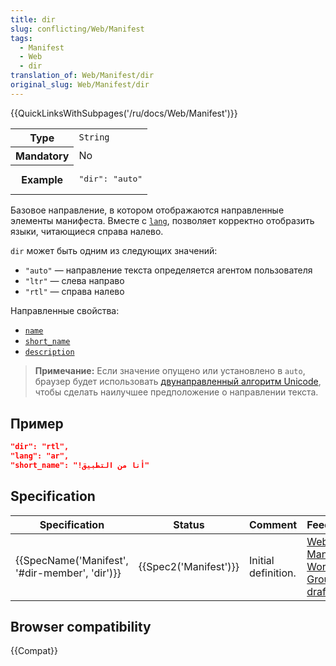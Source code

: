 ```yaml
---
title: dir
slug: conflicting/Web/Manifest
tags:
  - Manifest
  - Web
  - dir
translation_of: Web/Manifest/dir
original_slug: Web/Manifest/dir
---
```


{{QuickLinksWithSubpages('/ru/docs/Web/Manifest')}}

<table class="properties">
  <tbody>
    <tr>
      <th scope="row">Type</th>
      <td><code>String</code></td>
    </tr>
    <tr>
      <th scope="row">Mandatory</th>
      <td>No</td>
    </tr>
    <tr>
      <th scope="row">Example</th>
      <td><pre class="brush: json no-line-numbers">"dir": "auto"</pre></td>
    </tr>
  </tbody>
</table>

Базовое направление, в котором отображаются направленные элементы манифеста. Вместе с [`lang`](./lang), позволяет корректно отобразить языки, читающиеся справа налево.

`dir` может быть одним из следующих значений:

- `"auto"` — направление текста определяется агентом пользователя
- `"ltr"` — слева направо
- `"rtl"` — справа налево

Направленные свойства:

- [`name`](./name)
- [`short_name`](./short_name)
- [`description`](./description)

> **Примечание:** Если значение опущено или установлено в `auto`, браузер будет использовать [двунаправленный алгоритм Unicode](/ru/docs/Web/Localization/Unicode_Bidirectional_Text_Algorithm), чтобы сделать наилучшее предположение о направлении текста.

## Пример

```json
"dir": "rtl",
"lang": "ar",
"short_name": "!أنا من التطبيق"
```

## Specification

| Specification                                                | Status                       | Comment             | Feedback                                                                         |
| ------------------------------------------------------------ | ---------------------------- | ------------------- | -------------------------------------------------------------------------------- |
| {{SpecName('Manifest', '#dir-member', 'dir')}} | {{Spec2('Manifest')}} | Initial definition. | [Web App Manifest Working Group drafts](https://github.com/w3c/manifest/issues/) |

## Browser compatibility

{{Compat}}

